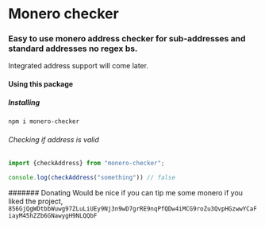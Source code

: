 # Monero checker

### Easy to use monero address checker for sub-addresses and standard addresses no regex bs.

Integrated address support will come later.

#### Using this package

##### Installing
```bash
npm i monero-checker
```

###### Checking if address is valid

```js
import {checkAddress} from "monero-checker";

console.log(checkAddress("something")) // false
```

####### Donating
Would be nice if you can tip me some monero if you liked the project, 
``856GjQgWDtbbWuwg97ZLuLiUEy9Nj3n9wD7grRE9nqPfQDw4iMCG9roZu3QvpHGzwwYCaFiayM45hZZb6GNawygH9NLQQbF``